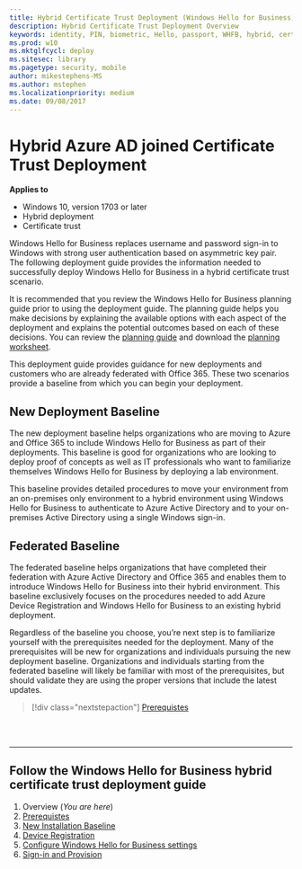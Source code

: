```yaml
---
title: Hybrid Certificate Trust Deployment (Windows Hello for Business)
description: Hybrid Certificate Trust Deployment Overview
keywords: identity, PIN, biometric, Hello, passport, WHFB, hybrid, cert-trust
ms.prod: w10
ms.mktglfcycl: deploy
ms.sitesec: library
ms.pagetype: security, mobile
author: mikestephens-MS
ms.author: mstephen
ms.localizationpriority: medium
ms.date: 09/08/2017
---
```

# Hybrid Azure AD joined Certificate Trust Deployment

**Applies to**
-   Windows 10, version 1703 or later
-   Hybrid deployment
-   Certificate trust

 
Windows Hello for Business replaces username and password sign-in to Windows with strong user authentication based on asymmetric key pair. The following deployment guide provides the information needed to successfully deploy Windows Hello for Business in a hybrid certificate trust scenario.

It is recommended that you review the Windows Hello for Business planning guide prior to using the deployment guide.  The planning guide helps you make decisions by explaining the available options with each aspect of the deployment and explains the potential outcomes based on each of these decisions.  You can review the [planning guide](https://docs.microsoft.com/en-us/windows/access-protection/hello-for-business/hello-planning-guide) and download the [planning worksheet](https://go.microsoft.com/fwlink/?linkid=852514).

This deployment guide provides guidance for new deployments and customers who are already federated with Office 365.  These two scenarios provide a baseline from which you can begin your deployment.

## New Deployment Baseline ##
The new deployment baseline helps organizations who are moving to Azure and Office 365 to include Windows Hello for Business as part of their deployments.  This baseline is good for organizations who are looking to deploy proof of concepts as well as IT professionals who want to familiarize themselves Windows Hello for Business by deploying a lab environment.
 
This baseline provides detailed procedures to move your environment from an on-premises only environment to a hybrid environment using Windows Hello for Business to authenticate to Azure Active Directory and to your on-premises Active Directory using a single Windows sign-in.
 
## Federated Baseline ##
The federated baseline helps organizations that have completed their federation with Azure Active Directory and Office 365 and enables them to introduce Windows Hello for Business into their hybrid environment.  This baseline exclusively focuses on the procedures needed to add Azure Device Registration and Windows Hello for Business to an existing hybrid deployment.

Regardless of the baseline you choose, you’re next step is to familiarize yourself with the prerequisites needed for the deployment.  Many of the prerequisites will be new for organizations and individuals pursuing the new deployment baseline. Organizations and individuals starting from the federated baseline will likely be familiar with most of the prerequisites, but should validate they are using the proper versions that include the latest updates.

> [!div class="nextstepaction"]
> [Prerequistes](hello-hybrid-cert-trust-prereqs.md)

<br><br>

<hr>

## Follow the Windows Hello for Business hybrid certificate trust deployment guide
1. Overview (*You are here*)
2. [Prerequistes](hello-hybrid-cert-trust-prereqs.md)
3. [New Installation Baseline](hello-hybrid-cert-new-install.md)
4. [Device Registration](hello-hybrid-cert-trust-devreg.md)
5. [Configure Windows Hello for Business settings](hello-hybrid-cert-whfb-settings.md)
6. [Sign-in and Provision](hello-hybrid-cert-whfb-provision.md)